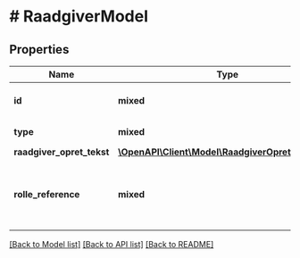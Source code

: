 # # RaadgiverModel

## Properties

Name | Type | Description | Notes
------------ | ------------- | ------------- | -------------
**id** | **mixed** | CprNummer eller CvrNummer eller Myndighedskode | [optional]
**type** | **mixed** | Angiver typen af rådgiver. | [optional]
**raadgiver_opret_tekst** | [**\OpenAPI\Client\Model\RaadgiverOpretTypeEnum**](RaadgiverOpretTypeEnum.md) |  |
**rolle_reference** | **mixed** | Angiver en reference til en Rolle i anmeldelsen via id atributten på Rolle elementet. |

[[Back to Model list]](../../README.md#models) [[Back to API list]](../../README.md#endpoints) [[Back to README]](../../README.md)
